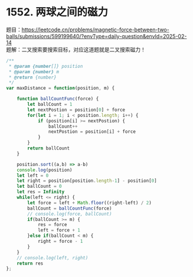 # 1552. 两球之间的磁力

题目：https://leetcode.cn/problems/magnetic-force-between-two-balls/submissions/599199640/?envType=daily-question&envId=2025-02-14              
题解：二叉搜索要搜索目标，对应这道题就是二叉搜索磁力！              



```js
/**
 * @param {number[]} position
 * @param {number} m
 * @return {number}
 */
var maxDistance = function(position, m) {

    function ballCountFunc(force) {
        let ballCount = 1 
        let nextPostion = position[0] + force 
        for(let i = 1; i < position.length; i++) {
            if (position[i] >= nextPostion) {
                ballCount++
                nextPostion = position[i] + force 
            }
        }
        return ballCount
    }

    position.sort((a,b) => a-b)
    console.log(position)
    let left = 0 
    let right = position[position.length-1] - position[0]
    let ballCount = 0 
    let res = Infinity 
    while(left <= right) {
        let force = left + Math.floor((right-left) / 2)
        ballCount = ballCountFunc(force)
        // console.log(force, ballCount)
        if(ballCount >= m) { 
            res = force
            left = force + 1 
        }else if(ballCount < m) {
            right = force - 1 
        }
    }
    // console.log(left, right)
    return res 
};

```